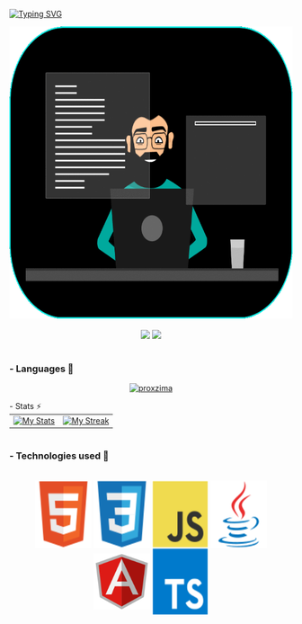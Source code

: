 [![Typing SVG](https://readme-typing-svg.herokuapp.com?color=08F1E9&background=2B94FF00&lines=Hi!+I'm+Adailton+Souza)](https://git.io/typing-svg)
<div align="center"> 
<img height="520px" src="https://github.com/ValdirCezar/Autenticacao-Tokens-JWT/blob/master/src/imd-readme.gif?raw=true" />
</div>
<br>
<div align="center"> 
  <a href = "mailto:adailtonsouza18@gmail.com"><img src="https://img.shields.io/badge/-Gmail-%23333?style=for-the-badge&logo=gmail&logoColor=red" target="_blank"></a>
  <a href="https://www.linkedin.com/in/adailtonsouzza/" target="_blank"><img src="https://img.shields.io/badge/-LinkedIn-%230077B5?style=for-the-badge&logo=linkedin&logoColor=white"></a> 
</div>
<br>


### - Languages 🔭
<p align="center" >
  <a target="_blank" href="https://github.com/adailtonsouzza/github-readme-stats"><img src="https://github-readme-stats.vercel.app/api/top-langs/?username=adailtonsouzza&&show_icons=true&theme=dracula&text_color=8b8b8b&bg_color=0000&hide_border=true&layout=compact&custom_title=Languages%20I%20Use&langs_count=8" alt="proxzima"/></a>
</p
  
 ### - Stats ⚡️
  
<table style="border:none;margin:0 auto">
  <tr style="border:none;">
    <td style="border:none;"><a target="_blank" href="https://github.com/adailtonsouzza/github-readme-stats"><img src="https://github-readme-stats.vercel.app/api?username=adailtonsouzza&include_all_commits=true&count_private=true&show_icons=true&theme=dracula&text_color=8b8b8b&bg_color=0000&hide_border=true&custom_title=PROxZIMA%27s%20Github%20Stats" alt="My Stats"/></a></td>
    <td style="border:none;"><a target="_blank" href="https://github.com/adailtonsouzza/github-readme-streak-stats"><img src="https://github-readme-streak-stats.herokuapp.com?user=adailtonsouzza&theme=dracula&dates=8b8b8b&background=0000&hide_border=true" alt="My Streak"/></a></td>
  </tr>
</table>
<br>
  

### - Technologies used 🔗

<div style="display:inline_block" align="center"><br/>
  <img align="center" alt"html5" height="120" width="100" src="https://raw.githubusercontent.com/PROxZIMA/PROxZIMA/master/src/tools/html5.svg"/>
  <img align="center" alt"css3" height="120" width="100" src="https://raw.githubusercontent.com/PROxZIMA/PROxZIMA/master/src/tools/css3.svg"/>
  <img align="center" alt"javascript" height="120" width="100" src="https://raw.githubusercontent.com/PROxZIMA/PROxZIMA/master/src/tools/javascript.svg"/>
  <img align="center" alt"java" height="120" width="100" src="https://raw.githubusercontent.com/PROxZIMA/PROxZIMA/master/src/tools/java.svg"/>
  <img align="center" alt"angular"height="120" width="100" src="https://raw.githubusercontent.com/devicons/devicon/master/icons/angularjs/angularjs-original.svg"/>
  <img align="center" alt"typescript" height="120" width="100" src="https://raw.githubusercontent.com/PROxZIMA/PROxZIMA/master/src/tools/typescript.svg"/>
</div>
